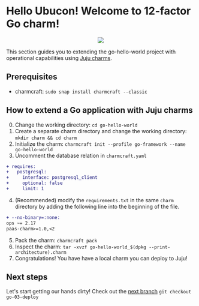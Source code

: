 # Hello Ubucon! Welcome to 12-factor Go charm!

<p align="center">
    <img src="https://res.cloudinary.com/canonical/image/fetch/f_auto,q_auto,fl_sanitize,c_fill,w_200,h_200/https://api.charmhub.io/api/v1/media/download/charm_g5MbnEy7wX7GTPtr20TcB16YCvXXZu2Y_icon_e08d61629f52f85dd79e8222b8b2360a7377af42e1a0f22fceca778ec3226d7c.png">
</p>

This section guides you to extending the go-hello-world project with operational capabilities
using [Juju charms](https://juju.is/).

## Prerequisites

- charmcraft: `sudo snap install charmcraft --classic`

## How to extend a Go application with Juju charms

0. Change the working directory: `cd go-hello-world`
1. Create a separate charm directory and change the working directory: `mkdir charm && cd charm`
2. Initialize the charm: `charmcraft init --profile go-framework --name go-hello-world`
3. Uncomment the database relation in `charmcraft.yaml`
  ```diff
  + requires:
  +   postgresql:
  +     interface: postgresql_client
  +     optional: false
  +     limit: 1
  ```
4. (Recommended) modify the `requirements.txt` in the same `charm` directory by adding the following line into the beginning of the file.
  ```diff
  + --no-binary=:none:
  ops ~= 2.17
  paas-charm>=1.0,<2
  ```
5. Pack the charm: `charmcraft pack`
6. Inspect the charm: `tar -xvzf go-hello-world_$(dpkg --print-architecture).charm` 
7. Congratulations! You have have a local charm you can deploy to Juju!

## Next steps

Let's start getting our hands dirty! Check out the [next branch](https://github.com/yanksyoon/hello-ubucon/tree/go-03-deploy) `git checkout go-03-deploy`

